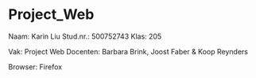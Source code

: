 # Project_Web
Naam:       Karin Liu
Stud.nr.:   500752743
Klas:       205

Vak:        Project Web
Docenten:   Barbara Brink, Joost Faber & Koop Reynders

Browser:    Firefox
